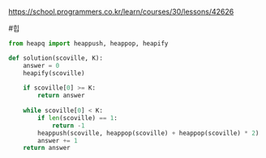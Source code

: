 https://school.programmers.co.kr/learn/courses/30/lessons/42626

#힙 
```python
from heapq import heappush, heappop, heapify

def solution(scoville, K):
    answer = 0
    heapify(scoville)
    
    if scoville[0] >= K:
        return answer
    
    while scoville[0] < K:
        if len(scoville) == 1:
            return -1
        heappush(scoville, heappop(scoville) + heappop(scoville) * 2)
        answer += 1
    return answer
```